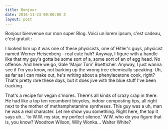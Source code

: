 ```yaml
---
title: Bonjour
date: 2016-11-23 00:00:00 Z
layout: post
---
```


Bonjour bienvenue sur mon super Blog. Voici un lorem ipsum, c'est cadeau, c'est gratuit :

I looked him up it was one of these physicists, one of Hitler's guys, physicist named Werner Heisenberg - real cute huh? Anyway, I figure with a handle like that my guy's gotta be some sort of a, some sort of an of egg head. No offense. And here we go, Gale 'Major Tom' Boetticher. Anyway, I just wanna see if I'm you know, not barking up the wrong tree chemically speaking. Uh, as far as I can make out, he's writing about a phenylacetone cook, right? That's pretty rare these days, but it does jive with the blue stuff I've been tracking.

That's a recipe for vegan s'mores. There's all kinds of crazy crap in there. He had like a top ten recumbent bicycles, indoor composting tips, all right next to the mother of methamphetamine syntheses. This guy was a uh, man he was a real character. Let me show you something. Right here, the top it says uh... 'to W.W. my star, my perfect silence.' W.W. who do you figure that is, you know? Woodrow Wilson, Willy Wonka... Walter White?
